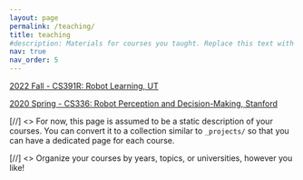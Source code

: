 ```yaml
---
layout: page
permalink: /teaching/
title: teaching
#description: Materials for courses you taught. Replace this text with your description.
nav: true
nav_order: 5
---
```


[2022 Fall - CS391R: Robot Learning, UT](https://www.cs.utexas.edu/~robertom/cs391r_fall2022/)

[2020 Spring - CS336: Robot Perception and Decision-Making, Stanford](http://cs336.stanford.edu/)

[//] <> For now, this page is assumed to be a static description of your courses. You can convert it to a collection similar to `_projects/` so that you can have a dedicated page for each course.

[//] <> Organize your courses by years, topics, or universities, however you like!
